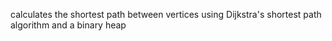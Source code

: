calculates the shortest path between vertices using Dijkstra's shortest path algorithm and a binary heap
